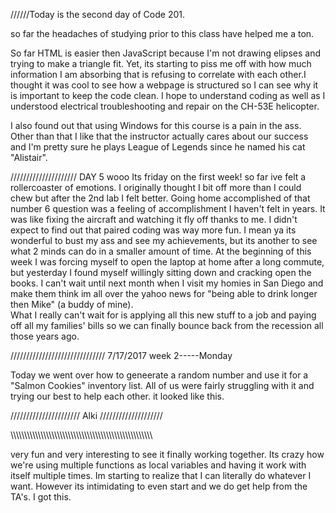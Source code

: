 //////Today is the second day of Code 201.

 so far the headaches of studying prior to this class have helped me a ton.

So far HTML is easier then JavaScript because I'm not drawing elipses and trying to make a triangle fit. Yet, its starting to piss me off with how much information I am absorbing that is refusing
to correlate with each other.I thought it was cool to see how a webpage is structured so I can see why it is important to keep the code clean.
I hope to understand coding as well as I understood electrical troubleshooting and repair on the CH-53E helicopter.

I also found out that using Windows for this course is a pain in the ass. Other than that I like that the instructor actually cares about our success
and I'm pretty sure he plays League of Legends since he named his cat "Alistair".


///////////////////// DAY 5
wooo Its friday on the first week! so far ive felt a rollercoaster of emotions. I originally thought I bit off more than I could
chew but after the 2nd lab I felt better.  Going home accomplished of that number 6 question was a feeling of accomplishment
I haven't felt in years.  It was like fixing the aircraft and watching it fly off thanks to me. I didn't expect to
find out that paired coding was way more fun.  I mean ya its wonderful to bust my ass and see my achievements, but its
another to see what 2 minds can do in a smaller amount of time.  At the beginning of this week I was forcing myself to
open the laptop at home after a long commute, but yesterday I found myself willingly sitting down and cracking open the
books.  I can't wait until next month when I visit my homies in San Diego and make them think im all over the yahoo news
for "being able to drink longer then Mike" (a buddy of mine).  
What I really can't wait for is applying all this new stuff to a job and paying off all my families' bills so we can finally
bounce back from the recession all those years ago.



//////////////////////////////
7/17/2017
week 2-----Monday

Today we went over how to geneerate a random number and use it for a "Salmon Cookies" inventory list.
All of us were fairly struggling with it and trying our best to help each other.  it looked like this.

//////////////////////        Alki          ////////////////////
<!-- var alki= {
  minCust: 2,
  maxCust: 16,
  avgCook: 4.6,
  hourC: [],
  randomPeeps: function (min,max){
    return Math.floor(Math.random() * (this.maxCust - this.minCust)) + this.minCust
  },
  cookiesPerHour: function(){
    for(var i = 0; i < timeOfDay.length; i++){
      var cookiesPer = Math.floor(this.avgCook * this.randomPeeps());
      this.hourC.push(cookiesPer);
    }
    return this.hourC;
  },
  cookiesPD: function(){
    var total = 0
    for(var i = 0; i < this.hourC.length; i++){
      total += this.hourC[i];
    }
    return total;
  },
  render: function(){
    var alkiUl = document.getElementById('alki');
    for(var i = 0; i < timeOfDay.length; i++) {
      var liEl = document.createElement('li');
      liEl.textContent = timeOfDay[i] + ': ' + this.hourC[i] + ' Cookies per hour';
      alkiUl.appendChild(liEl);
    }
    var total = document.getElementById('alki');
    var liEl = document.createElement('li');
    liEl.textContent = 'total: ' + this.cookiesPD(total);
    total.appendChild(liEl);
  }

};

alki.randomPeeps();
alki.cookiesPerHour();
alki.render(); -->

\\\\\\\\\\\\\\\\\\\\\\\\\\\\\\\\\\\\\\\\\\\\\\\\\\\\\\\\\\\\\\\\\\\\\\\\\\\\\\\\\\\\\\\\\\\\\\\\\\\\\\\

very fun and very interesting to see it finally working together.  Its crazy how we're using multiple functions as local
variables and having it work with itself multiple times.  Im starting to realize that I can literally do whatever
I want.  However its intimidating to even start and we do get help from the TA's.  I got this.
